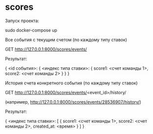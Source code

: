 # scores

Запуск проекта:

sudo docker-compose up


Все события с текущим счетом (по каждому типу ставок)

GET
http://127.0.0.1:8000/scores/events/

Результат:

{
  <id события>: {
    <индекс типа ставки>: {
        score1: <счет команды 1>,
        score2: <счет команды 2>
    }
  }
}


История счета конкретного события (по каждому типу ставок)

GET
http://127.0.0.1:8000/scores/events/<event_id>/history/

(например, http://127.0.0.1:8000/scores/events/28536907/history/)

Результат:

{
  <индекс типа ставки>: [
       {
        score1: <счет команды 1>,
        score2: <счет команды 2>,
        created_at: <время>
       }
  ]
}
